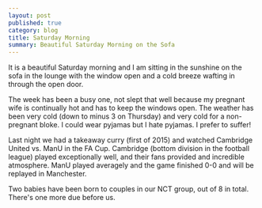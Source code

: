 ```yaml
---
layout: post
published: true
category: blog
title: Saturday Morning
summary: Beautiful Saturday Morning on the Sofa
---
```


It is a beautiful Saturday morning and I am sitting in the sunshine on the sofa in the lounge with the window open and a cold breeze wafting in through the open door.

The week has been a busy one, not slept that well because my pregnant wife is continually hot and has to keep the windows open. The weather has been very cold (down to minus 3 on Thursday) and very cold for a non-pregnant bloke. I could wear pyjamas but I hate pyjamas. I prefer to suffer!

Last night we had a takeaway curry (first of 2015) and watched Cambridge United vs. ManU in the FA Cup. Cambridge (bottom division in the football league) played exceptionally well, and their fans provided and incredible atmosphere. ManU played averagely and the game finished 0-0 and will be replayed in Manchester.

Two babies have been born to couples in our NCT group, out of 8 in total. There's one more due before us.